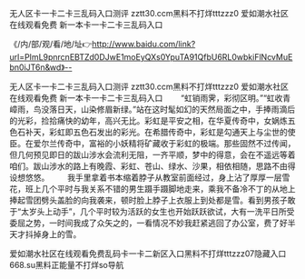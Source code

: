 无人区卡一卡二卡三乱码入口测评
zztt30.ccm黑料不打烊tttzzz0
爱如潮水社区在线观看免费
新一本卡一卡二卡三乱码入口


《/内/部/观/看/地/址👉http://www.baidu.com/link?url=PImL9pnrcnEBTZd0DJwE1moEyQXs0YpuTA91QfbU6RL0wbkiFlNcvMuEbn0iJT6n&wd》--

无人区卡一卡二卡三乱码入口测评
zztt30.ccm黑料不打烊tttzzz0
爱如潮水社区在线观看免费
新一本卡一卡二卡三乱码入口
　　“虹销雨霁，彩彻区明。”“虹收青嶂雨，鸟没落日天，山染修眉新绿。”站在这时髦如幻的天然局面之中，手捧雨滴后的光彩，捡拾痛快的幼年，高兴无比。彩虹是平安之相，在华夏传奇中，女娲炼五色石补天，彩虹即五色石发出的彩光。在希腊传奇中，彩虹是勾通天上与尘世的使臣。在爱尔兰传奇中，富裕的小妖精将矿藏收于彩虹的极端。那些固然不过传闻，但几何预见即日的跋山涉水会流利无阻，一齐平顺，梦中的得意，会在不遥远等着咱们。跋山涉水的路上有晚霞、彩虹、苍山、绿水、沙果，相依相随，思路不由得设想悠悠。
　　我手里拿着书本缩着脖子从教室前面经过，身上沾了厚厚一层雪花，班上几个平时与我关系不错的男生蹑手蹑脚地走来，乘我不备冷不丁的从地上捧起雪团劈头盖脸的向我袭来，顿时脸上脖子上衣服上到处都是雪。看到男孩子敢于“太岁头上动手”，几个平时较为活跃的女生也开始跃跃欲试，大有一洗平日所受委屈之势，一时间我成了众矢之的，一看情况不妙我赶紧逃回了办公室，费了好半天才抖掉身上的雪。





爱如潮水社区在线观看免费乱码卡一卡二新区入口黑料不打烊tttzzz07隐藏入口668.su黑料正能量不打烊so导航
